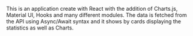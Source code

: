 
This is an application create with React with the addition of Charts.js, Material UI, Hooks and many different modules.  The data is fetched from the API  using Async/Await syntax and it shows by cards displaying the statistics as well as Charts.

<!--This project was bootstrapped with [Create React App](https://github.com/facebook/create-react-app).

<!--## Available Scripts

<!--In the project directory, you can run:

<!--### `npm start`

<!--Runs the app in the development mode.<br />
Open [http://localhost:3000](http://localhost:3000) to view it in the browser.

<!--The page will reload if you make edits.<br />
<!--You will also see any lint errors in the console.

<!--### `npm test`

<!--Launches the test runner in the interactive watch mode.<br />
See the section about [running tests](https://facebook.github.io/create-react-app/docs/running-tests) for more information.

<!--### `npm run build`

<!--Builds the app for production to the `build` folder.<br />
It correctly bundles React in production mode and optimizes the build for the best performance.

<!--The build is minified and the filenames include the hashes.<br />
Your app is ready to be deployed!

<!--See the section about [deployment](https://facebook.github.io/create-react-app/docs/deployment) for more information.

<!--### `npm run eject`

<!--**Note: this is a one-way operation. Once you `eject`, you can’t go back!**

<!--If you aren’t satisfied with the build tool and configuration choices, you can `eject` at any time. This command will remove the single build dependency from your project.

<!--Instead, it will copy all the configuration files and the transitive dependencies (webpack, Babel, ESLint, etc) right into your project so you have full control over them. All of the commands except `eject` will still work, but they will point to the copied scripts so you can tweak them. At this point you’re on your own.

<!--You don’t have to ever use `eject`. The curated feature set is suitable for small and middle deployments, and you shouldn’t feel obligated to use this feature. However we understand that this tool wouldn’t be useful if you couldn’t customize it when you are ready for it.

<!--## Learn More

<!--You can learn more in the [Create React App documentation](https://facebook.github.io/create-react-app/docs/getting-started).

<!--To learn React, check out the [React documentation](https://reactjs.org/).

<!--### Code Splitting

<!--This section has moved here: https://facebook.github.io/create-react-app/docs/code-splitting

<!--### Analyzing the Bundle Size

<!--This section has moved here: https://facebook.github.io/create-react-app/docs/analyzing-the-bundle-size

<!--### Making a Progressive Web App

<!--This section has moved here: https://facebook.github.io/create-react-app/docs/making-a-progressive-web-app

<!--### Advanced Configuration

<!--This section has moved here: https://facebook.github.io/create-react-app/docs/advanced-configuration

<!--### Deployment

<!--This section has moved here: https://facebook.github.io/create-react-app/docs/deployment

<!--### `npm run build` fails to minify

<!--This section has moved here: https://facebook.github.io/create-react-app/docs/troubleshooting#npm-run-build-fails-to-minify-->
